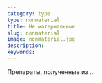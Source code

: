 ```yaml
---
category: type
type: nonmaterial
title: Не материальные
slug: nonmaterial
image: nonmaterial.jpg
description: 
keywords: 
---
```


Препараты, полученные из ...

